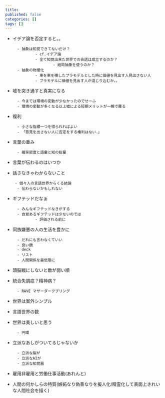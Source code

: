 ```yaml
---
title: 
published: false
categories: []
tags: []
---
```

- イデア論を否定すると。。

        - 抽象は知覚できてないだけ？
                - cf.イデア論
                - 全て知覚出来た世界での会話は成立するのか？
                        - 結局抽象を使うのか？ 
        - 抽象の物理化
                - 車を車を模したプラモデルとした時に価値を見出す人見出さない人
                - プラモデルに価値を見出す人が混じり込むか。。
- 嘘を突き通すと真実になる
        
        - 今までは環境の変動が少なかったのでせーふ
        - 環境の変動が多くなる以上嘘による短期メリットが一瞬で覆る

- 複利

        - 小さな指標一つを得られればよい
        - 「意見を出さない人に否定をする権利はない．」

- 言葉の重み
        
        - 確率密度と語彙と知の総量
- 言葉が伝わるのはいつか
- 話さなきゃわからないこと
       
       - 個々人の言語世界からくる結論
        - 伝わらないかもしれない
- ギフテッドだなぁ
        
        - みんなギフテッドなきがする
        - 自覚あるギフテッドは少ないのでは
                - 評価される前に

- 同族嫌悪の人の生活を豊かに
        
        - だれにも言わなくていい
        - 良い鏡
        - deck
        - リスト
        - 人間関係を最低限に

- 頭脳戦にしないと敵が弱い順


- 統合失調症？精神病？

        - RAVE マザーダークブリング

- 世界は案外シンプル
- 言語世界の数
- 世界は美しいと思う

        - 円環
- 立派なあしがついてるじゃないか

        - 立派な脳が
        - 立派なAIが
        - 立派な知覚器

- 雇用非雇用と労働仕事活動(あれんと)

- 人間の何かしらの特質(嫉妬なり偽善なりを擬人化/精霊化して表面上きれいな人間社会を描く)
